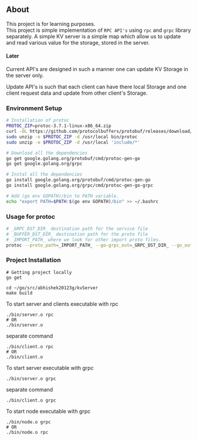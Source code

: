 ## About
This project is for learning purposes. </br>
This project is simple implementation of `RPC API's` using `rpc` and `grpc` library separately.
A simple KV server is a simple map which allow us to update and read various value 
for the storage, stored in the server. 

#### Later
Current API's are designed in such a manner one can update KV Storage in the server only.

Update API's is such that each client can have there local Storage and one client
request data and update from other client's Storage.   

### Environment Setup
```bash
# Installation of protoc
PROTOC_ZIP=protoc-3.7.1-linux-x86_64.zip
curl -OL https://github.com/protocolbuffers/protobuf/releases/download/v3.7.1/$PROTOC_ZIP
sudo unzip -o $PROTOC_ZIP -d /usr/local bin/protoc
sudo unzip -o $PROTOC_ZIP -d /usr/local 'include/*'

# Download all the dependencies
go get google.golang.org/protobuf/cmd/protoc-gen-go
go get google.golang.org/grpc

# Instal all the dependencies
go install google.golang.org/protobuf/cmd/protoc-gen-go
go install google.golang.org/grpc/cmd/protoc-gen-go-grpc

# Add (go env GOPATH)/bin to PATH variable.
echo "export PATH=$PATH:$(go env GOPATH)/bin" >> ~/.bashrc
```

### Usage for protoc
```bash
# _GRPC_DST_DIR_ destination path for the service file
# _BUFFER_DST_DIR_ destination path for the proto file
# _IMPORT_PATH_ where we look for other import proto files.
protoc --proto_path=_IMPORT_PATH_ --go-grpc_out=_GRPC_DST_DIR_ --go_out=_BUFFER_DST_DIR_ _PROTO_SRC_PATH_/*.proto 
```

### Project Installation
```
# Getting project locally
go get 

cd ~/go/src/abhishek20123g/kvServer
make build
```

To start server and clients executable with rpc
```
./bin/server.o rpc
# OR
./bin/server.o
```
separate command
```
./bin/client.o rpc
# OR
./bin/client.o
```

To start server executable with grpc
```
./bin/server.o grpc
```
separate command
```
./bin/client.o grpc
```

To start node executable with grpc
```
./bin/node.o grpc
# OR
./bin/node.o rpc
```
